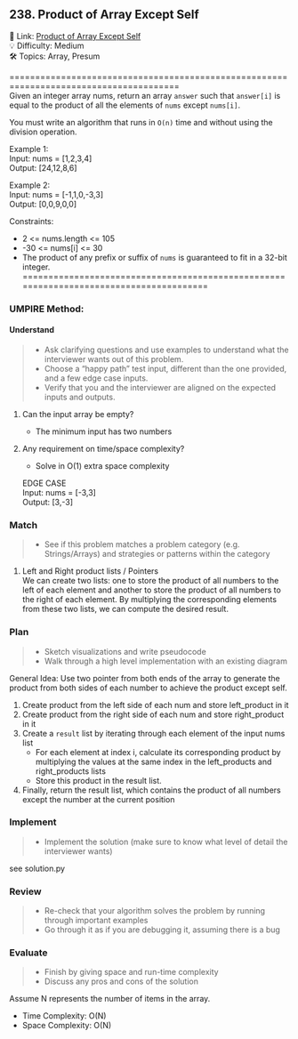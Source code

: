 ## 238. Product of Array Except Self
🔗  Link: [Product of Array Except Self](https://leetcode.com/problems/product-of-array-except-self/)<br>
💡 Difficulty: Medium<br>
🛠️ Topics: Array, Presum<br>

=======================================================================================<br>
Given an integer array nums, return an array `answer` such that `answer[i]` is equal to the product of all the elements of `nums` except `nums[i]`.

You must write an algorithm that runs in `O(n)` time and without using the division operation.


Example 1:<br>
Input: nums = [1,2,3,4]<br>
Output: [24,12,8,6]<br>

Example 2:<br>
Input: nums = [-1,1,0,-3,3]<br>
Output: [0,0,9,0,0]<br>

Constraints:<br>
- 2 <= nums.length <= 105<br>
- -30 <= nums[i] <= 30<br>
- The product of any prefix or suffix of `nums` is guaranteed to fit in a 32-bit integer.
=======================================================================================<br>
### UMPIRE Method:
#### Understand

> - Ask clarifying questions and use examples to understand what the interviewer wants out of this problem.
> - Choose a “happy path” test input, different than the one provided, and a few edge case inputs. 
> - Verify that you and the interviewer are aligned on the expected inputs and outputs.
1. Can the input array be empty? 
    - The minimum input has two numbers
2. Any requirement on time/space complexity? 
    - Solve in O(1) extra space complexity

    EDGE CASE<br>
    Input: nums = [-3,3]<br>
    Output: [3,-3]<br>


### Match
> - See if this problem matches a problem category (e.g. Strings/Arrays) and strategies or patterns within the category


1. Left and Right product lists / Pointers <br>
We can create two lists: one to store the product of all numbers to the left of each element and another to store the product of all numbers to the right of each element. By multiplying the corresponding elements from these two lists, we can compute the desired result.



### Plan
> - Sketch visualizations and write pseudocode
> - Walk through a high level implementation with an existing diagram

General Idea: Use two pointer from both ends of the array to generate the product from both sides of each number to achieve the product except self.


1) Create product from the left side of each num and store left_product in it
2) Create product from the right side of each num and store right_product in it
3) Create a `result` list by iterating through each element of the input nums list 
    - For each element at index i, calculate its corresponding product by multiplying the values at the same index in the left_products and right_products lists
    -  Store this product in the result list. 
4) Finally, return the result list, which contains the product of all numbers except the number at the current position

### Implement
> - Implement the solution (make sure to know what level of detail the interviewer wants)

see solution.py

### Review
> - Re-check that your algorithm solves the problem by running through important examples
> - Go through it as if you are debugging it, assuming there is a bug
### Evaluate
> - Finish by giving space and run-time complexity
> - Discuss any pros and cons of the solution

Assume N represents the number of items in the array.


- Time Complexity: O(N)
- Space Complexity: O(N)
